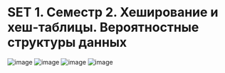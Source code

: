 # SET 1. Семестр 2. Хеширование и хеш-таблицы. Вероятностные структуры данных
![image](https://github.com/VictorFBI/Algos/assets/124510561/2a089218-f452-4293-ad14-b47132e4c770)
![image](https://github.com/VictorFBI/Algos/assets/124510561/aea371de-1f46-4ee8-9fde-06d1ca3babf9)
![image](https://github.com/VictorFBI/Algos/assets/124510561/fe32549e-b68b-444f-b27d-420a8b530c77)
![image](https://github.com/VictorFBI/Algos/assets/124510561/743eb7f8-0145-447b-9b4a-40715b1e1632)
